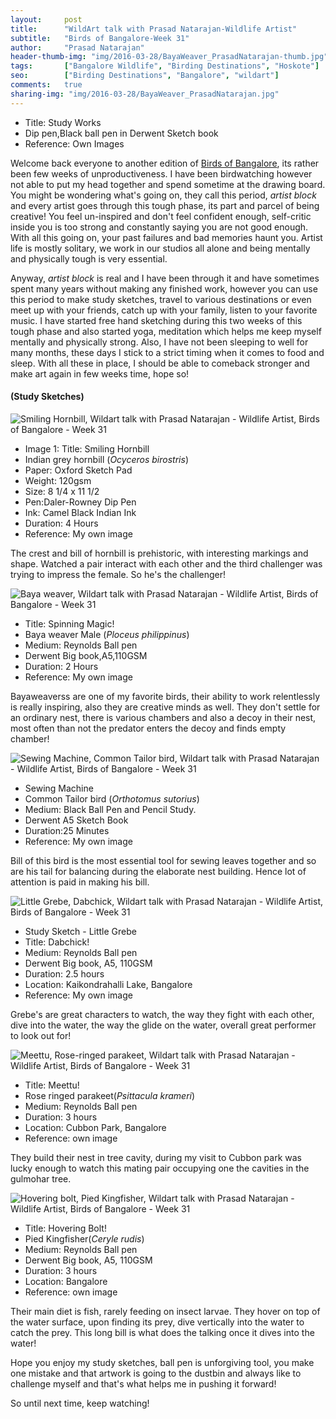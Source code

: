 ```yaml
---
layout:     post
title:      "WildArt talk with Prasad Natarajan-Wildlife Artist"
subtitle:   "Birds of Bangalore-Week 31"
author:     "Prasad Natarajan"
header-thumb-img: "img/2016-03-28/BayaWeaver_PrasadNatarajan-thumb.jpg"
tags:       ["Bangalore Wildlife", "Birding Destinations", "Hoskote"]
seo: 		["Birding Destinations", "Bangalore", "wildart"]
comments:   true
sharing-img: "img/2016-03-28/BayaWeaver_PrasadNatarajan.jpg"
---
```




<p>
	<ul>
		 <li>Title: Study Works</li>
		 <li>Dip pen,Black ball pen in Derwent Sketch book</li>
		 <li>Reference: Own Images</li>
 	</ul>
</p>

<p>
Welcome back everyone to another edition of <a href="http://recitals.wilderhood.com/wildart" target="_blank">Birds of Bangalore</a>, its rather been few weeks of unproductiveness. I have been birdwatching however not able to put my head together and spend sometime at the drawing board. You might be wondering what's going on, they call this period, <em>artist block</em> and every artist goes through this tough phase, its part and parcel of being creative! You feel un-inspired and don't feel confident enough, self-critic inside you is too strong and constantly saying you are not good enough. With all this going on, your past failures and bad memories haunt you. Artist life is mostly solitary, we work in our studios all alone and being mentally and physically tough is very essential. 
</p>

<p>
Anyway, <em>artist block</em> is real and I have been through it and have sometimes spent many years without making any finished work, however you can use this period to make study sketches, travel to various destinations or even meet up with your friends, catch up with your family, listen to your favorite music. I have started free hand sketching during this two weeks of this tough phase and also started yoga, meditation which helps me keep myself mentally and physically strong. Also, I have not been sleeping to well for many months, these days I stick to a strict timing when it comes to food and sleep. With all these in place, I should be able to comeback stronger and make art again in few weeks time, hope so!
</p>

<h4>
(Study Sketches)
</h4>

<img src="{{ site.baseurl }}/img/2016-03-28/GreyHornbill_PrasadNatarajan.jpg" alt="Smiling Hornbill, Wildart talk with Prasad Natarajan - Wildlife Artist, Birds of Bangalore - Week 31">

<p>
	<ul>
		<li>Image 1: Title: Smiling Hornbill</li>
		<li>Indian grey hornbill (<em>Ocyceros birostris</em>)</li>
		<li>Paper: Oxford Sketch Pad</li>
		<li>Weight: 120gsm</li>
		<li>Size: 8 1/4 x 11 1/2</li>
		<li>Pen:Daler-Rowney Dip Pen</li>
		<li>Ink: Camel Black Indian Ink</li>
		<li>Duration: 4 Hours</li>
		<li>Reference: My own image</li>
	</ul>
</p>

<p>
The crest and bill of hornbill is prehistoric, with interesting markings and shape. Watched a pair interact with each other and the third challenger was trying to impress the female. So he's the challenger!
</p>


<img src="{{ site.baseurl }}/img/2016-03-28/BayaWeaver_PrasadNatarajan.jpg" alt="Baya weaver, Wildart talk with Prasad Natarajan - Wildlife Artist, Birds of Bangalore - Week 31">

<p>
	<ul>
		<li>Title: Spinning Magic!</li>
		<li>Baya weaver Male (<em>Ploceus philippinus</em>)</li>
		<li>Medium: Reynolds Ball pen</li>
		<li>Derwent Big book,A5,110GSM</li>
		<li>Duration: 2 Hours</li>
		<li>Reference: My own image</li>
	</ul>
</p>

<p>
Bayaweaverss are one of my favorite birds, their ability to work relentlessly is really inspiring, also they are creative minds as well. They don't settle for an ordinary nest, there is various chambers and also a decoy in their nest, most often than not the predator enters the decoy and finds empty chamber!
</p>

<img src="{{ site.baseurl }}/img/2016-03-28/CommonTailorbird_PrasadNatarajan.jpg" alt="Sewing Machine, Common Tailor bird, Wildart talk with Prasad Natarajan - Wildlife Artist, Birds of Bangalore - Week 31">

<p>
	<ul>
		<li>Sewing Machine</li>
		<li>Common Tailor bird (<em>Orthotomus sutorius</em>)</li>
		<li>Medium: Black Ball Pen and Pencil Study.</li>
		<li>Derwent A5 Sketch Book</li>
		<li>Duration:25 Minutes</li>
		<li>Reference: My own image</li>
	</ul>
</p>

<p>
Bill of this bird is the most essential tool for sewing leaves together and so are his tail for balancing during the elaborate nest building. Hence lot of attention is paid in making his bill.
</p>

<img src="{{ site.baseurl }}/img/2016-03-28/LittleGrebe_PrasadNatarajan.jpg" alt="Little Grebe, Dabchick, Wildart talk with Prasad Natarajan - Wildlife Artist, Birds of Bangalore - Week 31">

<p>
	<ul>
		<li>Study Sketch - Little Grebe</li>
		<li>Title: Dabchick!</li>
		<li>Medium: Reynolds Ball pen</li>
		<li>Derwent Big book, A5, 110GSM</li>
		<li>Duration: 2.5 hours</li>
		<li>Location: Kaikondrahalli Lake, Bangalore</li>
		<li>Reference: My own image</li>
	</ul>
</p>

<p>
Grebe's are great characters to watch, the way they fight with each other, dive into the water, the way the glide on the water, overall great performer to look out for!
</p>

<img src="{{ site.baseurl }}/img/2016-03-28/Roseringedparakeet_PrasadNatarajan.jpg" alt="Meettu, Rose-ringed parakeet, Wildart talk with Prasad Natarajan - Wildlife Artist, Birds of Bangalore - Week 31">

<p>
	<ul>
		<li>Title: Meettu!</li>
		<li>Rose ringed parakeet(<em>Psittacula krameri</em>)</li>
		<li>Medium: Reynolds Ball pen</li>
		<li>Duration: 3 hours</li>
		<li>Location: Cubbon Park, Bangalore</li>
		<li>Reference: own image</li>
	</ul>
</p>

<p>
They build their nest in tree cavity, during my visit to Cubbon park was lucky enough to watch this mating pair occupying one the cavities in the gulmohar tree.
</p>

<img src="{{ site.baseurl }}/img/2016-03-28/PiedKingfisher_PrasadNatarajan.jpg" alt="Hovering bolt, Pied Kingfisher, Wildart talk with Prasad Natarajan - Wildlife Artist, Birds of Bangalore - Week 31">

<p>
	<ul>
		<li>Title: Hovering Bolt!</li>
		<li>Pied Kingfisher(<em>Ceryle rudis</em>)</li>
		<li>Medium: Reynolds Ball pen</li>
		<li>Derwent Big book, A5, 110GSM</li>
		<li>Duration: 3 hours</li>
		<li>Location: Bangalore</li>
		<li>Reference: own image</li>
	</ul>
</p>


<p>
Their main diet is fish, rarely feeding on insect larvae. They hover on top of the water surface, upon finding its prey, dive vertically into the water to catch the prey. This long bill is what does the talking once it dives into the water!
</p>

<p>
Hope you enjoy my study sketches, ball pen is unforgiving tool, you make one mistake and that artwork is going to the dustbin and always like to challenge myself and that's what helps me in pushing it forward!</p>

<p>
So until next time, keep watching!
</p>